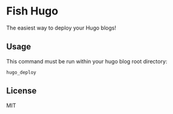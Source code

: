 # Fish Hugo
The easiest way to deploy your Hugo blogs!

## Usage
This command must be run within your hugo blog root directory:

```fish
hugo_deploy
```

## License
MIT
